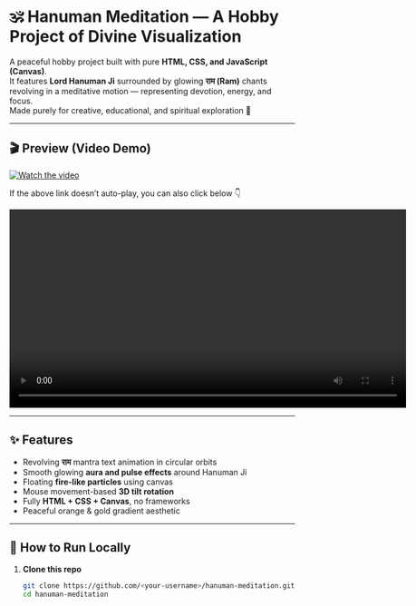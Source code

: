 # 🕉️ Hanuman Meditation — A Hobby Project of Divine Visualization

A peaceful hobby project built with pure **HTML, CSS, and JavaScript (Canvas)**.  
It features **Lord Hanuman Ji** surrounded by glowing **राम (Ram)** chants revolving in a meditative motion — representing devotion, energy, and focus.  
Made purely for creative, educational, and spiritual exploration 🌺

---

## 🎬 Preview (Video Demo)

[![Watch the video](https://img.youtube.com/vi/dQw4w9WgXcQ/hqdefault.jpg)](https://raw.githubusercontent.com/<your-username>/hanuman-meditation/main/HanumanJi.mp4)


If the above link doesn’t auto-play, you can also click below 👇  

<video src="https://raw.githubusercontent.com/<your-username>/hanuman-meditation/main/HanumanJi.mp4" 
controls width="700"></video>


---

## ✨ Features

- Revolving **राम** mantra text animation in circular orbits  
- Smooth glowing **aura and pulse effects** around Hanuman Ji  
- Floating **fire-like particles** using canvas  
- Mouse movement-based **3D tilt rotation**  
- Fully **HTML + CSS + Canvas**, no frameworks  
- Peaceful orange & gold gradient aesthetic  

---

## 🚀 How to Run Locally

1. **Clone this repo**
   ```bash
   git clone https://github.com/<your-username>/hanuman-meditation.git
   cd hanuman-meditation
